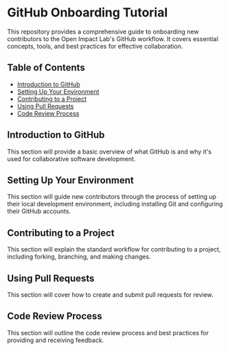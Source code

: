 # GitHub Onboarding Tutorial

This repository provides a comprehensive guide to onboarding new contributors to the Open Impact Lab's GitHub workflow. It covers essential concepts, tools, and best practices for effective collaboration.

## Table of Contents

- [Introduction to GitHub](#introduction-to-github)
- [Setting Up Your Environment](#setting-up-your-environment)
- [Contributing to a Project](#contributing-to-a-project)
- [Using Pull Requests](#using-pull-requests)
- [Code Review Process](#code-review-process)

## Introduction to GitHub

This section will provide a basic overview of what GitHub is and why it's used for collaborative software development.

## Setting Up Your Environment

This section will guide new contributors through the process of setting up their local development environment, including installing Git and configuring their GitHub accounts.

## Contributing to a Project

This section will explain the standard workflow for contributing to a project, including forking, branching, and making changes.

## Using Pull Requests

This section will cover how to create and submit pull requests for review.

## Code Review Process

This section will outline the code review process and best practices for providing and receiving feedback.
